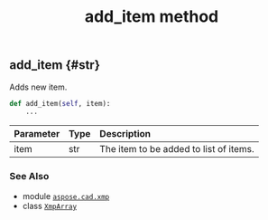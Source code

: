 ﻿---
title: add_item method
second_title: Aspose.CAD for Python via .NET API References
description: 
type: docs
weight: 20
url: /aspose.cad.xmp/xmparray/add_item/
is_root: false
---

## add_item {#str}

Adds new item.



```python
def add_item(self, item):
    ...
```


| Parameter | Type | Description |
| :- | :- | :- |
| item | str | The item to be added to list of items. |



### See Also
* module [`aspose.cad.xmp`](../../)
* class [`XmpArray`](/cad/python-net/aspose.cad.xmp/xmparray)
